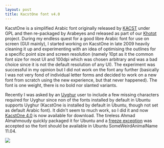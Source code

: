 ```yaml
---
layout: post
title: KacstOne font v4.0
---
```

KacstOne is a simplified Arabic font originally released by [KACST](http://www.kacst.edu.sa/en) under GPL and then re-packaged by Arabeyes and released as part of our [Khotot](http://projects.arabeyes.org/project.php?proj=Khotot) project. During my endless quest for a good libre Arabic font for use on screen (GUI mainly), I started working on KacstOne in late 2009 heavily cleaning it up and experimenting with an idea of optimising the outlines for a specific point size and screen resolution (namely 10pt as it the common font size for most UI and 100dpi which was chosen arbitrary and was a bad choice since it is not the default resolution of any UI). The experiment was successful in my opinion but I did not work on the font any further (basically I was not very fond of individual letter forms and decided to work on a new font from scratch using the new experience, but that never happened). The font is one weight, there is no bold nor slanted variants.

Recently I was asked by an [Uyghur](http://en.wikipedia.org/wiki/Uyghur_language) user to include a few missing characters required for Uyghur since non of the fonts installed by default in Ubuntu supports Uyghur (KacstOne is installed by default in Ubuntu, though not set as default Arabic font). It didn't seem to much work, so I did it and now [KacstOne 4.0](http://sourceforge.net/projects/arabeyes/files/kacst_fonts/) is now available for download. The tireless Ahmad Almahmoudy quickly packaged it for Ubuntu and a [freeze exception](https://bugs.launchpad.net/ubuntu/+source/ttf-kacst-one/+bug/757540) was accepted so the font should be available in Ubuntu SomeWeirdAnimalName 11.04.

![](https://launchpadlibrarian.net/69048499/kacst-new-firefox.png)
